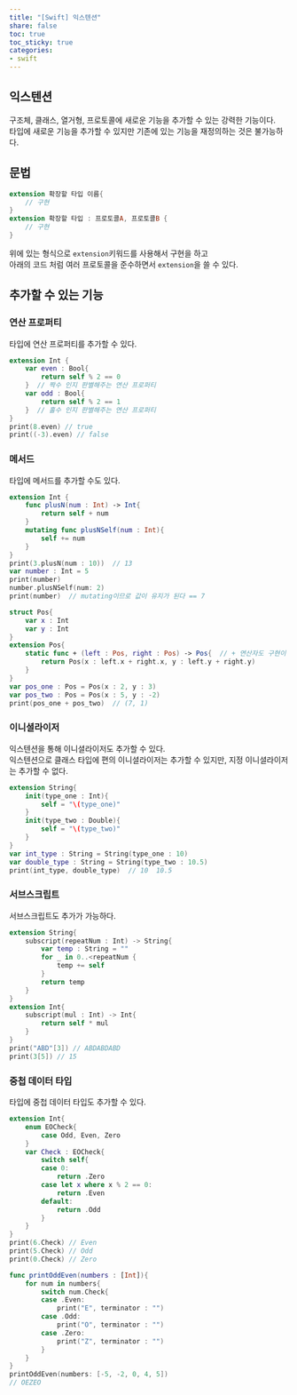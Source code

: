 ```yaml
---
title: "[Swift] 익스텐션"
share: false
toc: true
toc_sticky: true
categories:
- swift
---
```


## 익스텐션  
 구조체, 클래스, 열거형, 프로토콜에 새로운 기능을 추가할 수 있는 강력한 기능이다.  
 타입에 새로운 기능을 추가할 수 있지만 기존에 있는 기능을 재정의하는 것은 불가능하다.  
 
## 문법  
```swift
extension 확장할 타입 이름{
    // 구현
}
extension 확장할 타입 : 프로토콜A, 프로토콜B {
    // 구현
}
```
위에 있는 형식으로 `extension`키워드를 사용해서 구현을 하고  
아래의 코드 처럼 여러 프로토콜을 준수하면서 `extension`을 쓸 수 있다.  
## 추가할 수 있는 기능  
### 연산 프로퍼티  
타입에 연산 프로퍼티를 추가할 수 있다.  
```swift
extension Int {
    var even : Bool{
        return self % 2 == 0
    }  // 짝수 인지 판별해주는 연산 프로퍼티 
    var odd : Bool{
        return self % 2 == 1
    }  // 홀수 인지 판별해주는 연산 프로퍼티
}
print(8.even) // true
print((-3).even) // false
```
### 메서드  
타입에 메서드를 추가할 수도 있다.  
```swift
extension Int {
    func plusN(num : Int) -> Int{
        return self + num
    }
    mutating func plusNSelf(num : Int){
        self += num
    }
}
print(3.plusN(num : 10))  // 13
var number : Int = 5
print(number)
number.plusNSelf(num: 2)
print(number)  // mutating이므로 값이 유지가 된다 == 7
```
```swift
struct Pos{
    var x : Int
    var y : Int
}
extension Pos{
    static func + (left : Pos, right : Pos) -> Pos{  // + 연산자도 구현이 가능하다.
        return Pos(x : left.x + right.x, y : left.y + right.y)
    }
}
var pos_one : Pos = Pos(x : 2, y : 3)
var pos_two : Pos = Pos(x : 5, y : -2)
print(pos_one + pos_two)  // (7, 1)
```
### 이니셜라이저  
익스텐션을 통해 이니셜라이저도 추가할 수 있다.  
익스텐션으로 클래스 타입에 편의 이니셜라이저는 추가할 수 있지만, 지정 이니셜라이저는 추가할 수 없다.  
```swift
extension String{
    init(type_one : Int){
        self = "\(type_one)"
    }
    init(type_two : Double){
        self = "\(type_two)"
    }
}
var int_type : String = String(type_one : 10)
var double_type : String = String(type_two : 10.5)
print(int_type, double_type)  // 10  10.5
```
### 서브스크립트  
서브스크립트도 추가가 가능하다.  
```swift
extension String{
    subscript(repeatNum : Int) -> String{
        var temp : String = ""
        for _ in 0..<repeatNum {
            temp += self
        }
        return temp
    }
}
extension Int{
    subscript(mul : Int) -> Int{
        return self * mul
    }
}
print("ABD"[3]) // ABDABDABD
print(3[5]) // 15
```
### 중첩 데이터 타입  
타입에 중첩 데이터 타입도 추가할 수 있다.  
```swift
extension Int{
    enum EOCheck{
        case Odd, Even, Zero
    }
    var Check : EOCheck{
        switch self{
        case 0:
            return .Zero
        case let x where x % 2 == 0:
            return .Even
        default:
            return .Odd
        }
    }
}
print(6.Check) // Even
print(5.Check) // Odd
print(0.Check) // Zero

func printOddEven(numbers : [Int]){
    for num in numbers{
        switch num.Check{
        case .Even:
            print("E", terminator : "")
        case .Odd:
            print("O", terminator : "")
        case .Zero:
            print("Z", terminator : "")
        }
    }
}
printOddEven(numbers: [-5, -2, 0, 4, 5])
// OEZEO
```
